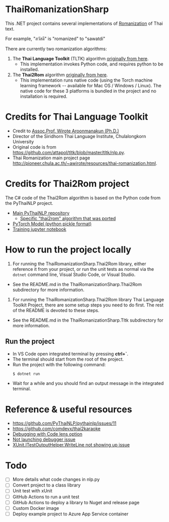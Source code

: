 # ThaiRomanizationSharp

This .NET project contains several implementations of [Romanization](https://en.wikipedia.org/wiki/Romanization) of Thai text.

For example, "สวัสดี" is "romanized" to "sawatdi"

There are currently two romanization algorithms:

1. The **Thai Language Toolkit** (TLTK) algorithm [originally from here](https://github.com/attapol/tltk).
    - This implementation invokes Python code, and requires python to be installed.
1. The **Thai2Rom** algorithm [originally from here](https://github.com/PyThaiNLP/pythainlp).
    - This implementation runs native code (using the Torch machine learning framework -- available for Mac OS / Windows / Linux). The native code for these 3 platforms is bundled in the project and no installation is required.

# Credits for Thai Language Toolkit

- Credit to [Assoc.Prof. Wirote Aroonmanakun (Ph.D.)](http://pioneer.chula.ac.th/~awirote/)
- Director of the Siridhorn Thai Language Institute, Chulalongkorn University
- Original code is from https://github.com/attapol/tltk/blob/master/tltk/nlp.py.
- Thai Romanization main project page http://pioneer.chula.ac.th/~awirote/resources/thai-romanization.html.

# Credits for Thai2Rom project

The C# code of the Thai2Rom algorithm is based on the Python code from the PyThaiNLP project.

- [Main PyThaiNLP repository](https://github.com/PyThaiNLP/pythainlp)
   - [Specific "thai2rom" algorithm that was ported](https://github.com/PyThaiNLP/pythainlp/blob/a1028b5799fd8edd7dc8118e7457a12e60ffc467/pythainlp/transliterate/thai2rom.py)
- [PyTorch Model (python pickle format)](https://raw.githubusercontent.com/artificiala/thai-romanization/master/notebook/thai2rom-pytorch-attn-v0.1.tar)
- [Training jupyter notebook](https://github.com/artificiala/thai-romanization/blob/master/notebook/thai_romanize_pytorch_seq2seq_attention.ipynb)

# How to run the project locally

1. For running the ThaiRomanizationSharp.Thai2Rom library, either reference it from your project, or run the unit tests as normal via the `dotnet` command line, Visual Studio Code, or Visual Studio.
  - See the README.md in the ThaiRomanizationSharp.Thai2Rom subdirectory for more information.
1. For running the ThaiRomanizationSharp.Thai2Rom library Thai Language Toolkit Project, there are some setup steps you need to do first. The rest of the README is devoted to these steps.
  - See the README.md in the ThaiRomanizationSharp.Tltk subdirectory for more information.

## Run the project

- In VS Code open integrated terminal by pressing **ctrl+`**.
- The terminal should start from the root of the project.
- Run the project with the following command:
  ```sh
  $ dotnet run
  ```
- Wait for a while and you should find an output message in the integrated terminal.

# Reference & useful resources

- https://github.com/PyThaiNLP/pythainlp/issues/11
- https://github.com/comdevx/thai2karaoke
- [Debugging with Code lens option](https://github.com/formulahendry/vscode-dotnet-test-explorer#debugging-alpha)
- [Not launching debugger issue](https://github.com/formulahendry/vscode-dotnet-test-explorer/issues/247)
- [XUnit.ITestOutputHelper.WriteLine not showing up issue](https://github.com/formulahendry/vscode-dotnet-test-explorer/issues/94)

# Todo

- [ ] More details what code changes in nlp.py
- [ ] Convert project to a class library
- [ ] Unit test with xUnit
- [ ] GitHub Actions to run a unit test
- [ ] GitHub Actions to deploy a library to Nuget and release page
- [ ] Custom Docker image
- [ ] Deploy example project to Azure App Service container
